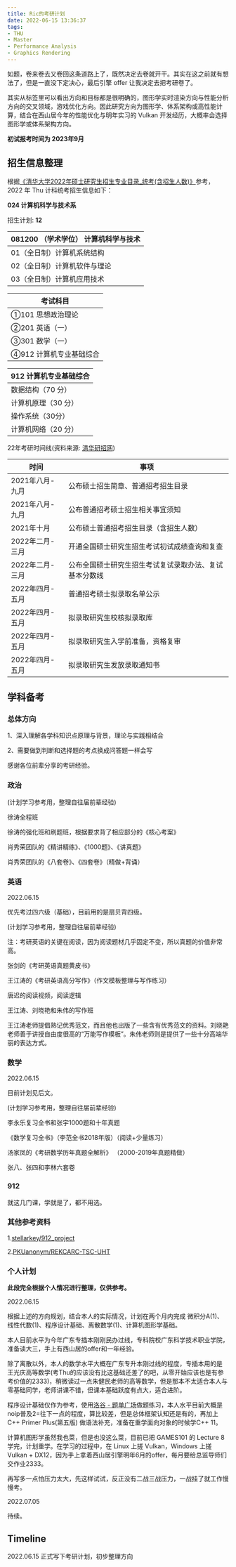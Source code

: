 ```yaml
---
title: Ric的考研计划
date: 2022-06-15 13:36:37
tags: 
- THU
- Master
- Performance Analysis
- Graphics Rendering
---
```


如题，卷来卷去又卷回这条道路上了，既然决定去卷就开干。其实在这之前就有想法了，但是一直没下定决心，最后引擎 offer 让我决定去把考研卷了。

其实从标签里可以看出方向和目标都是很明确的，图形学实时渲染方向与性能分析方向的交叉领域，游戏优化方向。因此研究方向为图形学、体系架构或高性能计算，结合在西山居今年的性能优化与明年实习的 Vulkan 开发经历，大概率会选择图形学或体系架构方向。

**初试报考时间为 2023年9月**

## 招生信息整理

根据[《清华大学2022年硕士研究生招生专业目录_统考(含招生人数)》](https://yzbm.tsinghua.edu.cn/publish/s02/s0203/detail/eebcd111-f5d7-4074-bfbd-c3b5eeb22dad?yxsdm=024)参考，2022 年 Thu 计科统考招生信息如下：

**024 计算机科学与技术系**

招生计划: **12**

| 081200 （学术学位） 计算机科学与技术 |
|-|
| 01（全日制）计算机系统结构 |
| 02（全日制）计算机软件与理论 |
| 03（全日制）计算机应用技术 |

| 考试科目 |
|-|
| ①101 思想政治理论 |
| ②201 英语（一） |
| ③301 数学（一） |
| ④912 计算机专业基础综合 |

| 912 计算机专业基础综合 |
|-|
| 数据结构（70 分） |
| 计算机原理（30 分） |
| 操作系统（30分） |
| 计算机网络（20 分） |

22年考研时间线(资料来源: [清华研招网](https://yz.tsinghua.edu.cn/index.htm))

| 时间 | 事项 |
|-|-|
| 2021年八月-九月 | 公布硕士招生简章、普通招考招生目录 |
| 2021年八月-九月 | 公布普通招考硕士招生相关事宜须知 |
| 2021年十月 | 公布硕士普通招考招生目录（含招生人数） |
| 2022年二月-三月 | 开通全国硕士研究生招生考试初试成绩查询和复查 |
| 2022年二月-三月 | 公布全国硕士研究生招生考试复试录取办法、复试基本分数线 |
| 2022年四月-五月 | 普通招考硕士拟录取名单公示 |
| 2022年四月-五月 | 拟录取研究生校核拟录取库 |
| 2022年四月-五月 | 拟录取研究生入学前准备，资格复审 |
| 2022年四月-五月 | 拟录取研究生发放录取通知书 |

## 学科备考

### 总体方向

1、深入理解各学科知识点原理与背景，理论与实践相结合

2、需要做到判断和选择题的考点换成问答题一样会写

感谢各位前辈分享的考研经验。

### 政治

(计划学习参考用，整理自往届前辈经验)

徐涛全程班

徐涛的强化班和刷题班，根据要求背了相应部分的《核心考案》

肖秀荣团队的《精讲精练》、《1000题》、《讲真题》

肖秀荣团队的《八套卷》、《四套卷》（精做+背诵）

### 英语

2022.06.15

优先考过四六级（基础），目前用的是扇贝背四级。

(计划学习参考用，整理自往届前辈经验)

注：考研英语的关键在阅读，因为阅读题材几乎固定不变，所以真题的价值非常高。

张剑的《考研英语真题黄皮书》

王江涛的《考研英语高分写作》（作文模板整理与写作练习）

唐迟的阅读视频，阅读逻辑

王江涛、刘晓艳和朱伟的写作班

王江涛老师提倡熟记优秀范文，而且他也出版了一些含有优秀范文的资料。刘晓艳老师善于讲授自由度很高的“万能写作模板”。朱伟老师则是提供了一些十分高端华丽的表达方式。

### 数学

2022.06.15

目前计划见后文。

(计划学习参考用，整理自往届前辈经验)

李永乐复习全书和张宇1000题和十年真题

《数学复习全书》（李范全书2018年版）（阅读+少量练习）

汤家凤的《考研数学历年真题全解析》 （2000-2019年真题精做）

张八、张四和李林六套卷

### 912

就这几门课，学就是了，都不用选。

<!--

看了邓俊辉老师的《数据结构》和习题集，《软硬件接口》中对应王道408各章节的部分，陈渝、向勇老师的操作系统视频课，王道的《计算机网络》，刷了一些清华操作系统的真题（其实感觉这一部分没什么用）。

        （1）数据结构与算法70'：
                学堂在线上邓俊辉老师讲授的《数据结构》网课
                邓俊辉老师的数据结构课程的课件、《数据结构》书、《数据结构习题解析》书：https://dsa.cs.tsinghua.edu.cn/~deng/ds/dsacpp/
                往年的真题和一些清华的期中期末试题
                说明：往年的真题以及清华的其中期末试题都可以在一些论坛以及github上找到，大家不需要到淘宝上购买。以上罗列的资料非常重要，需要重点学习。
               
        （2）操作系统30'：
                学堂在线上陈渝和向勇老师讲授的《操作系统》网课
                期中期末考题与课件：http://os.cs.tsinghua.edu.cn/oscourse/FrontPage
                simple_os_book、ucore_os_docs、操作系统课程练习：https://legacy.gitbook.com/@chyyuu
                说明：操作系统课程难度大，想要得高分需要投入巨大的时间和精力。其ucore实验部分对于跨考生是极不友好的，大家量力而行，合理取舍。
               
        （3）计算机组成原理30':
                清华大学刘卫东老师的计算机组成原理课的视频与课件
                《计算机组成与设计——硬件/软件接口》
                往年真题与清华期中期末试题
                说明：MIPS汇编和流水线时间计算是组成原理中的难点，但又是考察的重点。
               
        （4）网络原理20':
                《计算机网络——自顶向下方法》
                清华大学徐明伟老师的计算机网络课程的课件
                往年的912真题和清华期中期末考题
                说明：这一部分分值不高但是考察的简单，投入较少的时间便能拿到很好的分数。

-->

### 其他参考资料

1.[stellarkey/912_project](https://github.com/stellarkey/912_project)

2.[PKUanonym/REKCARC-TSC-UHT](https://github.com/PKUanonym/REKCARC-TSC-UHT)

### 个人计划

**此段完全根据个人情况进行整理，仅供参考。**

2022.06.15

根据上述的方向规划，结合本人的实际情况，计划在两个月内完成 微积分A(1)、线性代数(1)、程序设计基础、离散数学(1)、计算机图形学基础。

本人目前水平为今年广东专插本刚刚民办过线，专科院校广东科学技术职业学院，准备读大三，手上有西山居的offer和一年经验。

除了离散以外，本人的数学水平大概在广东专升本刚过线的程度，专插本用的是 王光庆高等数学(考Thu的应该没有比这基础还差了的吧，从零开始应该也是有参考价值的2333)，稍微读过一点朱健民老师的高等数学，但是那本不太适合本人与零基础同学，老师讲课不错，但课本基础跃度有点大，适合进阶。

程序设计基础仅作为参考，使用[洛谷 - 题单广场](https://www.luogu.com.cn/training/list)做题练习，本人水平目前大概是noip普及2=往下一点的程度，算比较差，但是总体框架认知还是有的，再加上 C++ Primer Plus(第五版) 做语法补充，准备在重学面向对象的时候学C++ 11。

计算机图形学虽然我也菜，但是也没这么菜，目前已把 GAMES101 的 Lecture 8 学完，计划重学。在学习的过程中，在 Linux 上搓 Vulkan，Windows 上搓 Vulkan + DX12，因为手上拿着西山居引擎明年6月的offer，每月要给总监导师们交作业2333。

再写多一点怕压力太大，先这样试试，反正没有二战三战压力，一战挂了就工作慢慢考。

2022.07.05

待续。

## Timeline

2022.06.15 正式写下考研计划，初步整理方向
